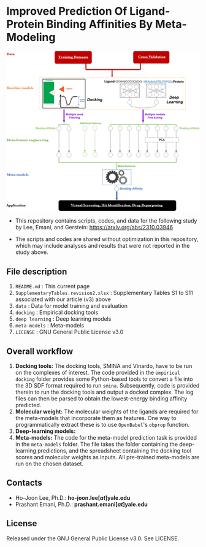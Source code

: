 # Improved Prediction Of Ligand-Protein Binding Affinities By Meta-Modeling
<p align="center">
  <img src="https://github.com/Lee1701/Lee2023a/blob/main/images/Fig1.revised.png" width="600">
</p>

- This repository contains scripts, codes, and data for the following study by Lee, Emani, and Gerstein:
<https://arxiv.org/abs/2310.03946>

- The scripts and codes are shared without optimization in this repository, which may include analyses and results that were not reported in the study above.

## File description
1. `README.md`
  : This current page
2. `SupplementaryTables.revision2.xlsx`
  : Supplementary Tables S1 to S11 associated with our article (v3) above
3. `data`
  : Data for model training and evaluation
4. `docking`
  : Empirical docking tools
5. `deep learning`
  : Deep learning models
6. `meta-models`
  : Meta-models
7. `LICENSE`
  : GNU General Public License v3.0

## Overall workflow 
1. **Docking tools:** The docking tools, SMINA and Vinardo, have to be run on the complexes of interest. The code provided in the `empirical docking` folder provides some Python-based tools to convert a file into the 3D SDF format required to run `smina`. Subsequently, code is provided therein to run the docking tools and output a docked complex. The log files can then be parsed to obtain the lowest-energy binding affinity predicted.
2. **Molecular weight:** The molecular weights of the ligands are required for the meta-models that incorporate them as features. One way to programmatically extract these is to use `OpenBabel`'s `obprop` function.
3. **Deep-learning models:**
4. **Meta-models:** The code for the meta-model prediction task is provided in the `meta-models` folder. The file takes the folder containing the deep-learning predictions, and the spreadsheet containing the docking tool scores and molecular weights as inputs. All pre-trained meta-models are run on the chosen dataset.

## Contacts
- Ho-Joon Lee, Ph.D.: **ho-joon.lee[_at_]yale.edu**
- Prashant Emani, Ph.D.: **prashant.emani[_at_]yale.edu**

## License
Released under the GNU General Public License v3.0. See LICENSE.
